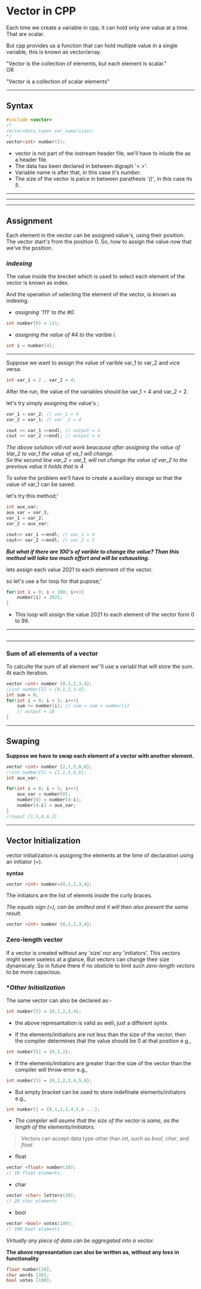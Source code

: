 # **Vector in CPP**

Each time we create a variable in cpp, it can hold only one value at a time. That are scalar.  

But cpp provides us a function that can hold multiple value in a single variable, this is known as vector/array.

"Vector is the collection of elements, but each element is scalar."   
OR

"Vector is a collection of scalar elements"

****

## Syntax

```cpp
#include <vector>
/*
vector<data_type> var_name(size);
*/
vector<int> number(5);
```
* vector is not part of the iostream header file, we'll have to inlude the <vetor> as a header file.  
* The data has been declared in between digraph '< >'.  
* Variable name is after that, in this case it's *number*.  
* The size of the vector is palce in between parathesis *'()'*, in this case its *5*.  

****

<!--- 

[//]: *Vectors can aslo be written as :-*

**Syntax**
````cpp
//data_type var_name[size];
int number[5];
````

* The above representaion is commonly used.

[//]: dfdf 

--->

****
****

## Assignment

Each element in the vector can be assigned value's, using their position. The vector start's from the position 0. So, how to assign the value now that we've the position.

### ***indexing*** 

The value inside the brecket which is used to select each element of the vector is known as index.  
    
And the operation of selecting the element of the vector, is known as indexing.

- *assigning '111' to the #0.*

```cpp
int number[0] = 111;
```
- *assigning the value of #4 to the varible i.*

```cpp
int i = number[4];
````
****  

Suppose we want to assign the value of varible var_1 to var_2 and vice versa.

```cpp
int var_1 = 2 , var_2 = 4;
```

After the run, the value of the variables should be var_1 = 4 and var_2 = 2.

let's try simply assigning the value's ;

````cpp
var_1 = var_2; // var_1 = 4
var_2 = var_1; // var _2 = 4

cout << var_1 <<endl; // output = 4
cout << var_2 <<endl; // output = 4
````
*The above solution vill not work beacause after assigning the value of Var_2 to var_1 the value of va_1 will change.  
So the second line var_2 = var_1, will not change the value of var_2 to the previous value it holds that is 4*

To solve the problem we'll have to create a auxillary storage so that the value of var_1 can be saved.

let's try this method;'

````cpp
int aux_var;
aux_var = var_1;
var_1 = var_2;
var_2 = aux_var;

cout<< var_1 <<endl; // var_1 = 4
cout<< var_2 <<endl; // var_2 = 2
````

***But what if there are 100's of varible to change the value? Than this method will take too much effort and will be exhausting.***

lets assign each value 2021 to each elemnent of the vector.

so let's use a for loop for that pupose;'

````cpp
for(int i = 0; i < 100; i++){
    number[i] = 2021;  
}
````
* This loop will assign the value 2021 to each element of the vector form 0 to 99.

****
## 


****

### **Sum of all elements of a vector**

To calculte the sum of all element we''ll use a variabl that will store the sum. At each iteration.

````cpp
vector <int> number {0,1,2,3,4};
//int number[5] = {0,1,2,3,4};
int sum = 0;
for(int i = 0; i < 5; i++){
    sum += number[i]; // sum = sum + number[i]
    // output = 10
}
````
****

## **Swaping**  

**Suppose we have to swap each element of a vector with another element.**


````cpp
vector <int> number {2,1,5,8,6};
//int number[5] = {2,1,5,8,6};
int aux_var;

for(int i = 0; i < 5; i++){
    aux_var = number[0];
    number[0] = number[4-i];
    number[4-i] = aux_var;
}
//ouput {1,5,8,6,2}
````
****

## **Vector Initialization**

vector initialization is assignng the elements at the time of declaration using an initiator (=).  

**syntax**

````cpp
vector <int> number={0,1,2,3,4};
````
The initiators are the list of elemnts inside the curly braces.  

*The equals sign (=), can be omitted and it will then also present the same result.*

```cpp
vector <int> number {0,1,2,3,4};
```

### **Zero-length vector**

If a vector is created without any 'size' nor any 'initiators'.
This vectors might seem useless at a glance, But vectors can change their size dynamicaly. So in future there if no obsticle to limit such *zero-length vectors* to be more capacious.

### **Other Initialization*

The same vector can also be declared as:-

```cpp
int number[5] = {0,1,2,3,4};
```
- the above represantation is valid as well, just a different syntx.

- If the elements/initiatiors are not less than the size of the vector, then the compiler determines that the value should be 0 at that position e.g.,
```cpp
int number[5] = {0,1,2};
```
- If the elements/initiators are greater than the size of the vector than the compiler will throw error e.g.,

```cpp
int number[5] = {0,1,2,3,4,5,6};
```
- But empty bracket can be used to store indefinate elements/initiators e.g.,

```cpp
int number[] = {0,1,2,3,4,5,6 ...};
``` 
-  *The compiler will asume that the size of the vector is same, as the length of the elements/initiators.*

> Vectors can accept data type other than *int*, such as *bool*, *char*, and *float*.

- float
```cpp
vector <float> number(10);
// 10 float elements.
```
- char 
```cpp
vector <char> letters(20);
// 20 char elements
```
- bool
```cpp
vector <bool> votes(100);
// 100 bool elements
```
*Virtually any piece of data can be aggregated into a vector.*

**The above represantation can also be written as, without any loss in functionality**

```cpp
float number[10];
char words [20];
bool votes [100];
```
